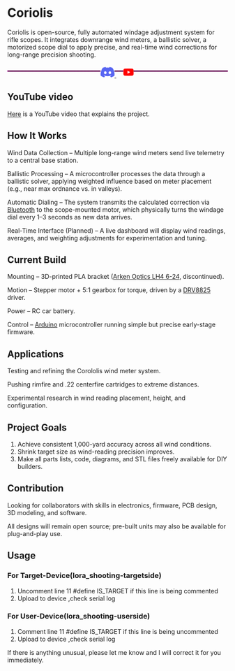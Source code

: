 # Coriolis
Coriolis is open-source, fully automated windage adjustment system for rifle scopes. It integrates downrange wind meters, a ballistic solver, a motorized scope dial to apply precise, and real-time wind corrections for long-range precision shooting.

<hr style="display: inline-block; width: 100%; border: 1px dotted #ff00cc;">

<p align="center" style="margin-top: -2em;">
  <a href="https://discord.gg/G65yBWfZ">
    <picture>
      <source height="24px" media="(prefers-color-scheme: dark)" srcset="/assets/icons/Discord.png" />
      <img height="24px" src="/assets/icons/Discord.png" />
    </picture>
  </a>&nbsp;&nbsp;&nbsp;
  <a href="https://www.youtube.com/@Longrangelab">
    <picture>
      <source height="24px" media="(prefers-color-scheme: dark)" srcset="/assets/icons/YouTube.png" />
      <img height="24px" src="/assets/icons/YouTube.png" />
    </picture>
  </a>
</p>

## YouTube video
[Here](https://www.youtube.com/watch?v=kEiZPHotwlk) is a YouTube video that explains the project.

## How It Works
Wind Data Collection – Multiple long-range wind meters send live telemetry to a central base station.

Ballistic Processing – A microcontroller processes the data through a ballistic solver, applying weighted influence based on meter placement (e.g., near max ordnance vs. in valleys).

Automatic Dialing – The system transmits the calculated correction via [Bluetooth](https://en.wikipedia.org/wiki/Bluetooth) to the scope-mounted motor, which physically turns the windage dial every 1–3 seconds as new data arrives.

Real-Time Interface (Planned) – A live dashboard will display wind readings, averages, and weighting adjustments for experimentation and tuning.

## Current Build
Mounting – 3D-printed PLA bracket ([Arken Optics LH4 6-24](https://opticsforce.com/products/arken-optics-lh4-6-24x50-ffp-capped-tool-less-turrets-illuminated-vhr-vpr-30mm-tube), discontinued).

Motion – Stepper motor + 5:1 gearbox for torque, driven by a [DRV8825](https://www.pololu.com/product/2133) driver.

Power – RC car battery.

Control – [Arduino](https://www.arduino.cc/) microcontroller running simple but precise early-stage firmware.

## Applications
Testing and refining the Corololis wind meter system.

Pushing rimfire and .22 centerfire cartridges to extreme distances.

Experimental research in wind reading placement, height, and configuration.

## Project Goals
1. Achieve consistent 1,000-yard accuracy across all wind conditions.
2. Shrink target size as wind-reading precision improves.
3. Make all parts lists, code, diagrams, and STL files freely available for DIY builders.

## Contribution
Looking for collaborators with skills in electronics, firmware, PCB design, 3D modeling, and software.

All designs will remain open source; pre-built units may also be available for plug-and-play use.

## Usage

### For Target-Device(lora_shooting-targetside)
1. Uncomment line 11  #define IS_TARGET if this line is being commented
2. Upload to device ,check serial log

### For User-Device(lora_shooting-userside)
1. Comment line 11  #define IS_TARGET if this line is being uncommented
2. Upload to device ,check serial log

If there is anything unusual, please let me know and I will correct it for you immediately.
